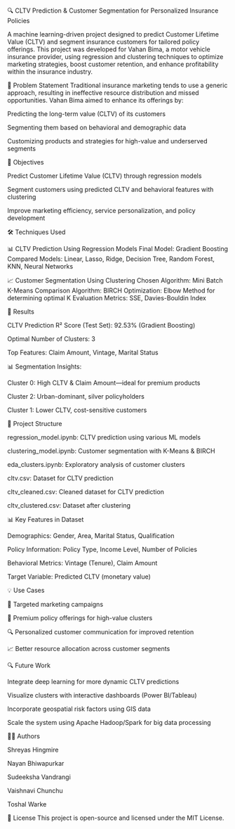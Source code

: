🔍 CLTV Prediction & Customer Segmentation for Personalized Insurance Policies

A machine learning-driven project designed to predict Customer Lifetime Value (CLTV) and segment insurance customers for tailored policy offerings. This project was developed for Vahan Bima, a motor vehicle insurance provider, using regression and clustering techniques to optimize marketing strategies, boost customer retention, and enhance profitability within the insurance industry.

📌 Problem Statement Traditional insurance marketing tends to use a generic approach, resulting in ineffective resource distribution and missed opportunities. Vahan Bima aimed to enhance its offerings by:

Predicting the long-term value (CLTV) of its customers

Segmenting them based on behavioral and demographic data

Customizing products and strategies for high-value and underserved segments

🎯 Objectives

Predict Customer Lifetime Value (CLTV) through regression models

Segment customers using predicted CLTV and behavioral features with clustering

Improve marketing efficiency, service personalization, and policy development

🛠️ Techniques Used

📊 CLTV Prediction Using Regression Models
Final Model: Gradient Boosting
Compared Models: Linear, Lasso, Ridge, Decision Tree, Random Forest, KNN, Neural Networks

📈 Customer Segmentation Using Clustering
Chosen Algorithm: Mini Batch K-Means
Comparison Algorithm: BIRCH
Optimization: Elbow Method for determining optimal K
Evaluation Metrics: SSE, Davies-Bouldin Index

🧪 Results

CLTV Prediction R² Score (Test Set): 92.53% (Gradient Boosting)

Optimal Number of Clusters: 3

Top Features: Claim Amount, Vintage, Marital Status

📊 Segmentation Insights:

Cluster 0: High CLTV & Claim Amount—ideal for premium products

Cluster 2: Urban-dominant, silver policyholders

Cluster 1: Lower CLTV, cost-sensitive customers

📂 Project Structure

regression_model.ipynb: CLTV prediction using various ML models

clustering_model.ipynb: Customer segmentation with K-Means & BIRCH

eda_clusters.ipynb: Exploratory analysis of customer clusters

cltv.csv: Dataset for CLTV prediction

cltv_cleaned.csv: Cleaned dataset for CLTV prediction

cltv_clustered.csv: Dataset after clustering

📊 Key Features in Dataset

Demographics: Gender, Area, Marital Status, Qualification

Policy Information: Policy Type, Income Level, Number of Policies

Behavioral Metrics: Vintage (Tenure), Claim Amount

Target Variable: Predicted CLTV (monetary value)

💡 Use Cases

🎯 Targeted marketing campaigns

🧮 Premium policy offerings for high-value clusters

🔍 Personalized customer communication for improved retention

📈 Better resource allocation across customer segments

🔍 Future Work

Integrate deep learning for more dynamic CLTV predictions

Visualize clusters with interactive dashboards (Power BI/Tableau)

Incorporate geospatial risk factors using GIS data

Scale the system using Apache Hadoop/Spark for big data processing

👨‍💻 Authors

Shreyas Hingmire

Nayan Bhiwapurkar

Sudeeksha Vandrangi

Vaishnavi Chunchu

Toshal Warke

📄 License This project is open-source and licensed under the MIT License.
